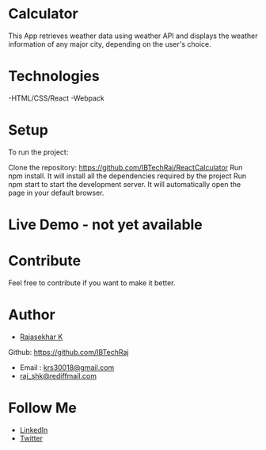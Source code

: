 # Calculator

This App retrieves weather data using weather API and displays the weather information of any major city, depending on the user's choice.

# Technologies

-HTML/CSS/React
-Webpack

# Setup
To run the project:

Clone the repository: https://github.com/IBTechRaj/ReactCalculator
Run npm install. It will install all the dependencies required by the project
Run npm start to start the development server. It will automatically open the page in your default browser.

# Live Demo - not yet available

# Contribute
Feel free to contribute if you want to make it better.

# Author
* [Rajasekhar K ](https://github.com/IBTechRaj)

Github: https://github.com/IBTechRaj
* Email : krs30018@gmail.com 
* raj_shk@rediffmail.com

# Follow Me

* [LinkedIn](https://www.linkedin.com/in/rajkatakamsetty/)
* [Twitter](https://twitter.com/IBTechRaj)

